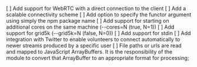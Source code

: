 [ ] Add support for WebRTC with a direct connection to the client
[ ] Add a scalable connectivity scheme
[ ] Add option to specify the functor argument using simply the npm package name
[ ] Add support for starting on additional cores on the same machine (--cores=N (true, N=1)) 
[ ] Add support for grid5k (--grid5k=N (false, N=0))
[ ] Add support for stdin
[ ] Add integration with Twitter to enable volunteers to connect automatically to newer streams produced by a specific user
[ ] File paths or urls are read and mapped to JavaScript ArrayBuffers. It is
    the responsibility of the module to convert that ArrayBuffer to an
    appropriate format for processing;
